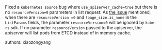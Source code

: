 Fixed a `kubernetes source` bug where `use_apiserver_cache=true` but there is no `resourceVersion=0` parameters in list request. As [the issue](https://github.com/kube-rs/kube/issues/1743) mentioned, when there are `resourceVersion =0` and `!page_size.is_none` in the `ListParams` fields, the parameter `resourceVersion=0` will be ignored by `kube-rs` sdk. If no parameter `resourceVersion` passed to the apiserver, the apiserver will list pods from ETCD instead of in memory cache.

authors: xiaozongyang
